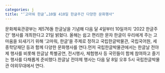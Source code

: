 ```yaml
---
categories: j
title: "‘고마워 한글’…10월 410일 한글주간 다양한 문화행사"
---
```

문화체육관광부는 제576돌 한글날을 기념해 다음 달 4일부터 10일까지 ‘2022 한글주간’ 행사를 개최한다고 21일 밝혔다. 올해는 쉽고 편리한 문자 한글이 우리에게 주는 고마움을 되새기기 위해 ‘고마워, 한글’을 주제로 정하고 국립한글박물관, 국립국어원, 세종학당재단 등과 함께 다양한 문화행사를 연다.먼저 국립한글박물관에서는 한글날 전야제 행사를 비롯해 한글날 특별공연, 전시행사, 체험행사 등 국민들이 함께 참여하고 즐기는 행사를 다채롭게 준비했다.한글날 전야제 행사는 다음 달 8일 오후 5시 국립한글박물관 야외무대에서 연다.